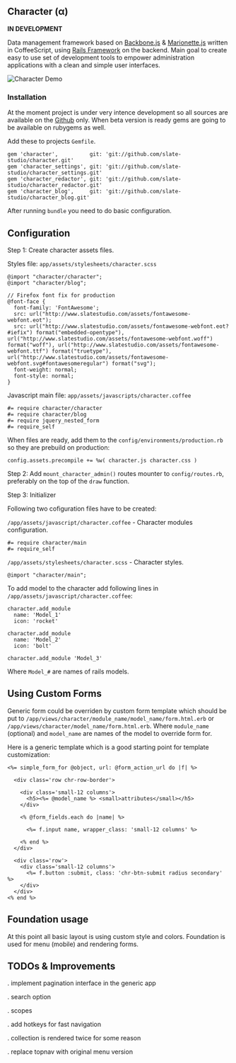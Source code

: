 ## Character (α)

**IN DEVELOPMENT**

Data management framework based on [Backbone.js](http://backbonejs.org/) & [Marionette.js](https://github.com/marionettejs/backbone.marionette) written in CoffeeScript, using [Rails Framework](http://rubyonrails.org/) on the backend. Main goal to create easy to use set of development tools to empower administration applications with a clean and simple user interfaces.

![Character Demo](https://raw.github.com/slate-studio/character/master/doc/img/demo-1.jpg)


### Installation

At the moment project is under very intence development so all sources are available on the [Github](https://github.com/slate-studio/character) only. When beta version is ready gems are going to be available on rubygems as well.

Add these to projects ```Gemfile```.

    gem 'character',          git: 'git://github.com/slate-studio/character.git'
    gem 'character_settings', git: 'git://github.com/slate-studio/character_settings.git'
    gem 'character_redactor', git: 'git://github.com/slate-studio/character_redactor.git'
    gem 'character_blog',     git: 'git://github.com/slate-studio/character_blog.git'

After running ```bundle``` you need to do basic configuration.


## Configuration

Step 1: Create character assets files.

Styles file: ```app/assets/stylesheets/character.scss```

    @import "character/character";
    @import "character/blog";

    // Firefox font fix for production
    @font-face {
      font-family: 'FontAwesome';
      src: url("http://www.slatestudio.com/assets/fontawesome-webfont.eot");
      src: url("http://www.slatestudio.com/assets/fontawesome-webfont.eot?#iefix") format("embedded-opentype"), url("http://www.slatestudio.com/assets/fontawesome-webfont.woff") format("woff"), url("http://www.slatestudio.com/assets/fontawesome-webfont.ttf") format("truetype"), url("http://www.slatestudio.com/assets/fontawesome-webfont.svg#fontawesomeregular") format("svg");
      font-weight: normal;
      font-style: normal;
    }

Javascript main file: ```app/assets/javascripts/character.coffee```

    #= require character/character
    #= require character/blog
    #= require jquery_nested_form
    #= require_self

When files are ready, add them to the ```config/environments/production.rb``` so they are prebuild on production:

    config.assets.precompile += %w( character.js character.css )


Step 2: Add ```mount_character_admin()``` routes mounter to ```config/routes.rb```, preferably on the top of the ```draw``` function.


Step 3: Initializer





Following two cofiguration files have to be created:

```/app/assets/javascript/character.coffee``` - Character modules configuration.

    #= require character/main
    #= require_self

```/app/assets/stylesheets/character.scss``` - Character styles.

    @import "character/main";


To add model to the character add following lines in ```/app/assets/javascript/character.coffee```:

    character.add_module
      name: 'Model_1'
      icon: 'rocket'

    character.add_module
      name: 'Model_2'
      icon: 'bolt'

    character.add_module 'Model_3'

Where ```Model_#``` are names of rails models.







## Using Custom Forms

Generic form could be overriden by custom form template which should be put to ```/app/views/character/module_name/model_name/form.html.erb``` or ```/app/views/character/model_name/form.html.erb```. Where ```module_name``` (optional) and ```model_name``` are names of the model to override form for.

Here is a generic template which is a good starting point for template customization:

    <%= simple_form_for @object, url: @form_action_url do |f| %>
      
      <div class='row chr-row-border'>
        
        <div class='small-12 columns'> 
          <h5><%= @model_name %> <small>attributes</small></h5>
        </div>

        <% @form_fields.each do |name| %>

          <%= f.input name, wrapper_class: 'small-12 columns' %>

        <% end %>  
      </div>

      <div class='row'>
        <div class='small-12 columns'>
          <%= f.button :submit, class: 'chr-btn-submit radius secondary' %>      
        </div>
      </div>
    <% end %>









## Foundation usage

At this point all basic layout is using custom style and colors. Foundation is used for menu (mobile) and rendering forms.









## TODOs & Improvements

. implement pagination interface in the generic app

. search option

. scopes

. add hotkeys for fast navigation

. collection is rendered twice for some reason

. replace topnav with original menu version








